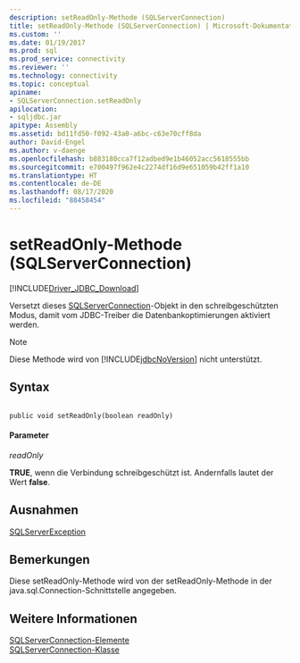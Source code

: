 ```yaml
---
description: setReadOnly-Methode (SQLServerConnection)
title: setReadOnly-Methode (SQLServerConnection) | Microsoft-Dokumentation
ms.custom: ''
ms.date: 01/19/2017
ms.prod: sql
ms.prod_service: connectivity
ms.reviewer: ''
ms.technology: connectivity
ms.topic: conceptual
apiname:
- SQLServerConnection.setReadOnly
apilocation:
- sqljdbc.jar
apitype: Assembly
ms.assetid: bd11fd50-f092-43a0-a6bc-c63e70cff8da
author: David-Engel
ms.author: v-daenge
ms.openlocfilehash: b883180cca7f12adbed9e1b46052acc5618555bb
ms.sourcegitcommit: e700497f962e4c2274df16d9e651059b42ff1a10
ms.translationtype: HT
ms.contentlocale: de-DE
ms.lasthandoff: 08/17/2020
ms.locfileid: "88458454"
---
```

# <a name="setreadonly-method-sqlserverconnection"></a>setReadOnly-Methode (SQLServerConnection)
[!INCLUDE[Driver_JDBC_Download](../../../includes/driver_jdbc_download.md)]

  Versetzt dieses [SQLServerConnection](../../../connect/jdbc/reference/sqlserverconnection-class.md)-Objekt in den schreibgeschützten Modus, damit vom JDBC-Treiber die Datenbankoptimierungen aktiviert werden.  
  
> [!NOTE]  
>  Diese Methode wird von [!INCLUDE[jdbcNoVersion](../../../includes/jdbcnoversion_md.md)] nicht unterstützt.  
  
## <a name="syntax"></a>Syntax  
  
```  
  
public void setReadOnly(boolean readOnly)  
```  
  
#### <a name="parameters"></a>Parameter  
 *readOnly*  
  
 **TRUE**, wenn die Verbindung schreibgeschützt ist. Andernfalls lautet der Wert **false**.  
  
## <a name="exceptions"></a>Ausnahmen  
 [SQLServerException](../../../connect/jdbc/reference/sqlserverexception-class.md)  
  
## <a name="remarks"></a>Bemerkungen  
 Diese setReadOnly-Methode wird von der setReadOnly-Methode in der java.sql.Connection-Schnittstelle angegeben.  
  
## <a name="see-also"></a>Weitere Informationen  
 [SQLServerConnection-Elemente](../../../connect/jdbc/reference/sqlserverconnection-members.md)   
 [SQLServerConnection-Klasse](../../../connect/jdbc/reference/sqlserverconnection-class.md)  
  
  
